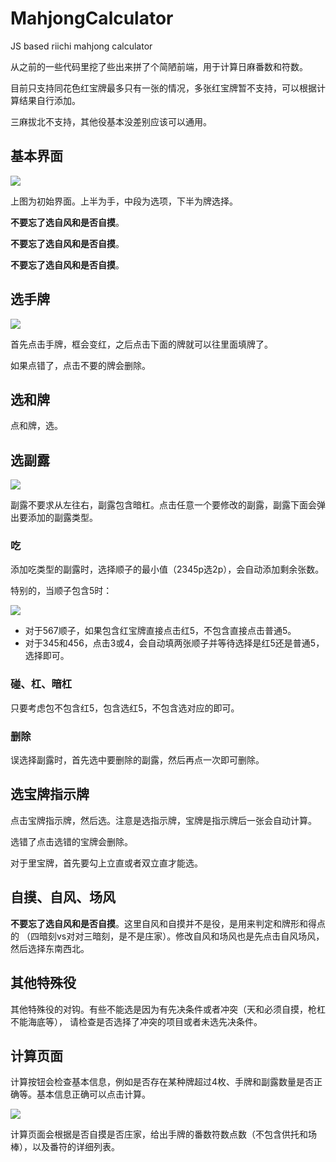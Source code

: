 # MahjongCalculator

JS based riichi mahjong calculator

从之前的一些代码里挖了些出来拼了个简陋前端，用于计算日麻番数和符数。

目前只支持同花色红宝牌最多只有一张的情况，多张红宝牌暂不支持，可以根据计算结果自行添加。

三麻拔北不支持，其他役基本没差别应该可以通用。

## 基本界面

![](README/2022-03-03-11-55-35.png)

上图为初始界面。上半为手，中段为选项，下半为牌选择。

**不要忘了选自风和是否自摸**。

**不要忘了选自风和是否自摸**。

**不要忘了选自风和是否自摸**。

## 选手牌

![](README/2022-03-03-11-58-35.png)

首先点击手牌，框会变红，之后点击下面的牌就可以往里面填牌了。

如果点错了，点击不要的牌会删除。

## 选和牌

点和牌，选。

## 选副露

![](README/2022-03-03-12-04-10.png)

副露不要求从左往右，副露包含暗杠。点击任意一个要修改的副露，副露下面会弹出要添加的副露类型。

### 吃

添加吃类型的副露时，选择顺子的最小值（2345p选2p），会自动添加剩余张数。

特别的，当顺子包含5时：

![](README/2022-03-03-12-03-27.png)

- 对于567顺子，如果包含红宝牌直接点击红5，不包含直接点击普通5。
- 对于345和456，点击3或4，会自动填两张顺子并等待选择是红5还是普通5，选择即可。

### 碰、杠、暗杠

只要考虑包不包含红5，包含选红5，不包含选对应的即可。

### 删除

误选择副露时，首先选中要删除的副露，然后再点一次即可删除。

## 选宝牌指示牌

点击宝牌指示牌，然后选。注意是选指示牌，宝牌是指示牌后一张会自动计算。

选错了点击选错的宝牌会删除。

对于里宝牌，首先要勾上立直或者双立直才能选。

## 自摸、自风、场风

**不要忘了选自风和是否自摸**。这里自风和自摸并不是役，是用来判定和牌形和得点的
（四暗刻vs对对三暗刻，是不是庄家）。修改自风和场风也是先点击自风场风，然后选择东南西北。

## 其他特殊役

其他特殊役的对钩。有些不能选是因为有先决条件或者冲突（天和必须自摸，枪杠不能海底等），
请检查是否选择了冲突的项目或者未选先决条件。

## 计算页面

计算按钮会检查基本信息，例如是否存在某种牌超过4枚、手牌和副露数量是否正确等。基本信息正确可以点击计算。

![](README/2022-03-03-12-13-10.png)

计算页面会根据是否自摸是否庄家，给出手牌的番数符数点数（不包含供托和场棒），以及番符的详细列表。